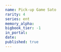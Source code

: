 ```yaml
---
name: Pick-up Game Sato
rarity: 4
series: ent
memory_alpha:
bigbook_tier: -1
in_portal:
date:
published: true
---
```




